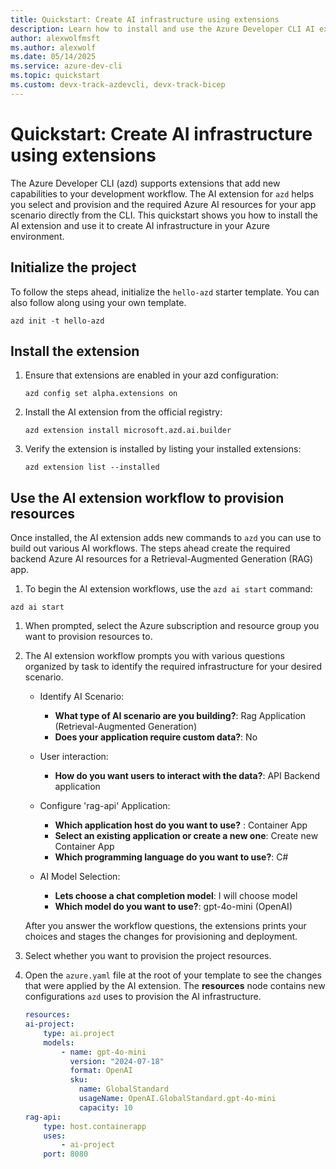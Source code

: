 ```yaml
---
title: Quickstart: Create AI infrastructure using extensions
description: Learn how to install and use the Azure Developer CLI AI extension to quickly create AI infrastructure.
author: alexwolfmsft
ms.author: alexwolf
ms.date: 05/14/2025
ms.service: azure-dev-cli
ms.topic: quickstart
ms.custom: devx-track-azdevcli, devx-track-bicep
---
```

# Quickstart: Create AI infrastructure using extensions

The Azure Developer CLI (azd) supports extensions that add new capabilities to your development workflow. The AI extension for `azd` helps you select and provision and the required Azure AI resources for your app scenario directly from the CLI. This quickstart shows you how to install the AI extension and use it to create AI infrastructure in your Azure environment.

## Initialize the project

To follow the steps ahead, initialize the `hello-azd` starter template. You can also follow along using your own template.

```azdeveloper
azd init -t hello-azd
```

## Install the extension

1. Ensure that extensions are enabled in your azd configuration:

    ```azdeveloper
    azd config set alpha.extensions on
    ```

1. Install the AI extension from the official registry:

    ```azdevelopermd
    azd extension install microsoft.azd.ai.builder
    ```

1. Verify the extension is installed by listing your installed extensions:

    ```azdeveloper
    azd extension list --installed
    ```

## Use the AI extension workflow to provision resources

Once installed, the AI extension adds new commands to `azd` you can use to build out various AI workflows. The steps ahead create the required backend Azure AI resources for a Retrieval-Augmented Generation (RAG) app.

1. To begin the AI extension workflows, use the `azd ai start` command:

```azdeveloper
azd ai start
```

1. When prompted, select the Azure subscription and resource group you want to provision resources to.

1. The AI extension workflow prompts you with various questions organized by task to identify the required infrastructure for your desired scenario.

    - Identify AI Scenario:

        - **What type of AI scenario are you building?**: Rag Application (Retrieval-Augmented Generation)
        - **Does your application require custom data?**: No

    - User interaction:

        - **How do you want users to interact with the data?**: API Backend application

    - Configure 'rag-api' Application:

        - **Which application host do you want to use?** : Container App
        - **Select an existing application or create a new one**: Create new Container App
        - **Which programming language do you want to use?**: C#

    - AI Model Selection:

        - **Lets choose a chat completion model**: I will choose model
        - **Which model do you want to use?**: gpt-4o-mini (OpenAI)

    After you answer the workflow questions, the extensions prints your choices and stages the changes for provisioning and deployment. 

1. Select whether you want to provision the project resources.
1. Open the `azure.yaml` file at the root of your template to see the changes that were applied by the AI extension. The **resources** node contains new configurations `azd` uses to provision the AI infrastructure.

    ```yaml
    resources:
    ai-project:
        type: ai.project
        models:
            - name: gpt-4o-mini
              version: "2024-07-18"
              format: OpenAI
              sku:
                name: GlobalStandard
                usageName: OpenAI.GlobalStandard.gpt-4o-mini
                capacity: 10
    rag-api:
        type: host.containerapp
        uses:
            - ai-project
        port: 8080
    ```
